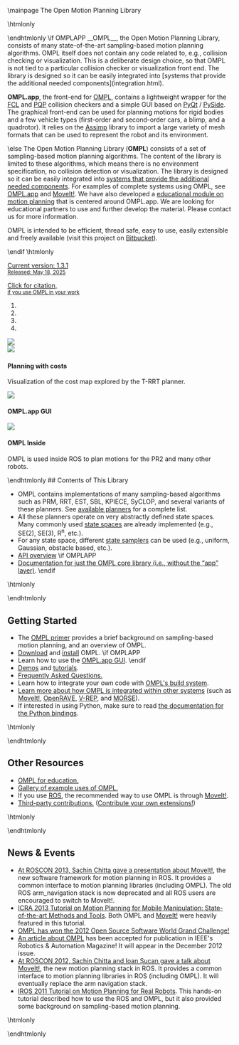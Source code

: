 \mainpage The Open Motion Planning Library

\htmlonly
<div id="fb-root"></div>
<script>(function(d, s, id) {
  var js, fjs = d.getElementsByTagName(s)[0];
  if (d.getElementById(id)) return;
  js = d.createElement(s); js.id = id;
  js.src = "//connect.facebook.net/en_US/all.js#xfbml=1&status=0";
  fjs.parentNode.insertBefore(js, fjs);
}(document, 'script', 'facebook-jssdk'));</script>

<div class="row"><div class="col-md-6 col-sm-12">\endhtmlonly
\if OMPLAPP
__OMPL__, the Open Motion Planning Library, consists of many state-of-the-art sampling-based motion planning algorithms. OMPL itself does not contain any code related to, e.g., collision checking or visualization. This is a deliberate design choice, so that OMPL is not tied to a particular collision checker or visualization front end. The library is designed so it can be easily integrated into [systems that provide the additional needed components](integration.html).

__OMPL.app__, the front-end for [OMPL](/core), contains a lightweight wrapper for the  [FCL](http://gamma.cs.unc.edu/FCL) and [PQP](http://gamma.cs.unc.edu/SSV) collision checkers and a simple GUI based on [PyQt](http://www.riverbankcomputing.co.uk/software/pyqt/intro) / [PySide](http://www.pyside.org). The graphical front-end can be used for planning motions for rigid bodies and a few vehicle types (first-order and second-order cars, a blimp, and a quadrotor). It relies on the [Assimp](http://assimp.sf.net) library to import a large variety of mesh formats that can be used to represent the robot and its environment.

\else
The Open Motion Planning Library (__OMPL__) consists of a set of sampling-based motion planning algorithms. The content of the library is limited to these algorithms, which means there is no environment specification, no collision detection or visualization. The library is designed so it can be easily integrated into [systems that provide the additional needed components](integration.html). For examples of complete systems using OMPL, see [OMPL.app](http://ompl.kavrakilab.org) and [MoveIt!](http://moveit.ros.org). We have also developed a [educational module on motion planning](education.html) that is centered around OMPL.app. We are looking for educational partners to use and further develop the material. Please contact us for more information.

OMPL is intended to be efficient, thread safe, easy to use, easily extensible and freely available (visit this project on [Bitbucket](https://bitbucket.org/ompl/ompl)).

\endif
\htmlonly

<a href="download.html" class="btn btn-primary">Current version: 1.3.1
<br>
<small>Released: May 18, 2025</small></a>

<a href="citations.html" class="btn btn-primary">Click for citation,<br><small>if you use OMPL in your work</small></a>
</p>

<div class="fb-like" data-href="http://www.facebook.com/pages/OMPL/320018418039567" data-send="true" data-layout="button_count" data-width="450" data-show-faces="false"></div>

</div><div class="col-md-6 col-sm-6">
  <div id="omplCarousel" class="carousel slide" data-ride="carousel">
    <!-- Indicators -->
    <ol class="carousel-indicators">
      <li data-target="#omplCarousel" data-slide-to="0" class="active"></li>
      <li data-target="#omplCarousel" data-slide-to="1"></li>
      <li data-target="#omplCarousel" data-slide-to="2"></li>
      <li data-target="#omplCarousel" data-slide-to="3"></li>
    </ol>
    <!-- Wrapper for slides -->
    <div class="carousel-inner">
      <div class="item active">
        <img src="images/mp.jpg">
      </div>
      <!--<div class="item">
        <img src="images/mp.jpg" class="hidden" style="margin-top: 1px">
        <div class="carousel-caption carousel-caption-inset"><h4>New in 0.11!</h4>
        <ul>
           <li>PlannerData now uses the Boost Graph Library; each planner can store arbitrary metadata in a graph.  All this PlannerData can easily be (de)serialized for messaging or storing/loading of planner data.
           <li>Implementation of PRM is now threaded (one thread for growing the roadmap, one thread for monitoring whether the problem is solved).
        </ul>
        <p>See <a href="releaseNotes.html">release notes</a> for details</p>
      </div>-->
      <div class="item">
        <img src="images/T-RRT.jpg" style="padding-bottom: 2px">
        <div class="carousel-caption">
          <h4>Planning with costs</h4>
          <p>Visualization of the cost map explored by the T-RRT planner.</p>
        </div>
      </div>
      <div class="item">
        <a href="http://ompl.kavrakilab.org/gui.html"><img src="images/gui_path-small.jpg"></a>
        <div class="carousel-caption">
          <h4>OMPL.app GUI</h4>
        </div>
      </div>
      <div class="item">
        <a href="http://www.ros.org/wiki/ompl"><img src="images/pr2.jpg"></a>
        <div class="carousel-caption">
          <h4>OMPL Inside</h4>
          <p>OMPL is used inside ROS to plan motions for the PR2 and many other robots.</p>
        </div>
      </div>
    </div>
    <!-- Controls -->
    <a class="carousel-control left" href="#omplCarousel" role="button" data-slide="prev">
      <span class="glyphicon glyphicon-chevron-left"></span>
    </a>
    <a class="carousel-control right" href="#omplCarousel" role="button" data-slide="next">
      <span class="glyphicon glyphicon-chevron-right"></span>
    </a>
  </div>
</div></div><div class="row"><div class="col-md-4 col-sm-6">\endhtmlonly
## Contents of This Library

- OMPL contains implementations of many sampling-based algorithms such as PRM, RRT, EST, SBL, KPIECE, SyCLOP, and several variants of these planners. See [available planners](planners.html) for a complete list.
- All these planners operate on very abstractly defined state spaces. Many commonly used [state spaces](spaces.html) are already implemented (e.g., SE(2), SE(3), R<sup>n</sup>, etc.).
- For any state space, different [state samplers](samplers.html) can be used (e.g., uniform, Gaussian, obstacle based, etc.).
- [API overview](api_overview.html)
\if OMPLAPP
- [Documentation for just the OMPL core library (i.e., without the “app” layer)](/core).
\endif

\htmlonly</div><div class="col-md-4 col-sm-6">\endhtmlonly
## Getting Started

- The [OMPL primer](http://ompl.kavrakilab.org/OMPL_Primer.pdf) provides a brief background on sampling-based motion planning, and an overview of OMPL.
- [Download](download.html) and [install](installation.html) OMPL.
\if OMPLAPP
- Learn how to use the [OMPL.app GUI](gui.html).
\endif
- [Demos](group__demos.html) and [tutorials](tutorials.html).
- [Frequently Asked Questions.](FAQ.html)
- Learn how to integrate your own code with [OMPL's build system](buildSystem.html).
- [Learn more about how OMPL is integrated within other systems](integration.html) (such as [MoveIt!](http://moveit.ros.org), [OpenRAVE](http://openrave.org), [V-REP](http://coppeliarobotics.com), and [MORSE](https://www.openrobots.org/wiki/morse)).
- If interested in using Python, make sure to read [the documentation for the Python bindings](python.html).

\htmlonly</div><div class="col-md-4 col-sm-6">\endhtmlonly
## Other Resources

- [OMPL for education.](education.html)
- [Gallery of example uses of OMPL.](gallery.html)
- If you use [ROS](http://www.ros.org), the recommended way to use OMPL is through [MoveIt!](http://moveit.ros.org).
- [Third-party contributions.](thirdparty.html) ([Contribute your own extensions!](contrib.html))

\htmlonly</div><div class="col-md-12">\endhtmlonly


## News & Events

- [At ROSCON 2013, Sachin Chitta gave a presentation about MoveIt!](https://vimeo.com/66567049), the new  software framework for motion planning in ROS. It provides a common interface to motion planning libraries (including OMPL). The old ROS arm_navigation stack is now deprecated and all ROS users are encouraged to switch to MoveIt!.
- [ICRA 2013 Tutorial on Motion Planning for Mobile Manipulation: State-of-the-art Methods and Tools](http://moveit.ros.org/wiki/Tutorials/ICRA2013). Both OMPL and [MoveIt!](http://moveit.ros.org) were heavily featured in this tutorial.
- [OMPL has won the 2012 Open Source Software World Grand Challenge!](http://ompl.kavrakilab.org/blog/?p=178)
- [An article about OMPL](ieee-ram-2012-ompl.pdf) has been accepted for publication in IEEE's Robotics & Automation Magazine! It will appear in the December 2012 issue.
- [At ROSCON 2012, Sachin Chitta and Ioan Șucan gave a talk about MoveIt!](http://www.youtube.com/watch?v=r1zbuLc8RhI), the new motion planning stack in ROS. It provides a common interface to motion planning libraries in ROS (including OMPL). It will eventually replace the arm navigation stack.
- [IROS 2011 Tutorial on Motion Planning for Real Robots](http://kavrakilab.org/OMPLtutorial). This hands-on tutorial described how to use the ROS and OMPL, but it also provided some background on sampling-based motion planning.

\htmlonly</div></div></div>\endhtmlonly

